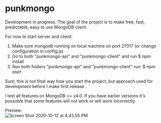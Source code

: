 # punkmongo

Development in progress.
The goal of the project is to make free, fast, predictable, easy to use MongoDB client.

For now to start server and client:
1) Make sure mongodb running on local machine on port 27017 (or change configuration in config.js)
2) Go to both "punkmongo-api" and "punkmongo-client" and run 
$ npm install
3) Run both folders "punkmongo-api" and "punkmongo-client" run:
$ npm start

Sure, this is not final way how you start the project, but approach used for development before I make first release .

I test all features on MongoDB >= v4.0. If you have earlier versions it's possoble that some features will not work or will work incorrectly.

Preview:  
![Screen Shot 2020-10-12 at 4.43.55 PM](https://user-images.githubusercontent.com/109203/95731940-5120a680-0caa-11eb-82a8-d71456e5de42.png)

